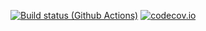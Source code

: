 [![Build status (Github Actions)](http://github.com/Juliactuary/Triangles.jlworkflows/CI/badge.svg)](http://github.com/Juliactuary/Triangles.jl/actions)
[![codecov.io](http://github.com/Juliactuary/Triangles.jl/coverage.svg?branch=main)](http://github.com/Juliactuary/Triangles.jl?branch=main)